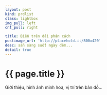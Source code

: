 ```yaml
---
layout: post
kind: prdlist
class: lightbox
img_pull: left
cnt_pull: right

title: Biển trên dải phân cách
postimage_url: 'http://placehold.it/800x420'
desc: sẵn sàng suốt ngày đêm...
detail: true
---
```


<h1>{{ page.title }}</h1>

<p>Giới thiệu, hình ảnh minh hoạ, vị trí trên bản đồ...</p>
